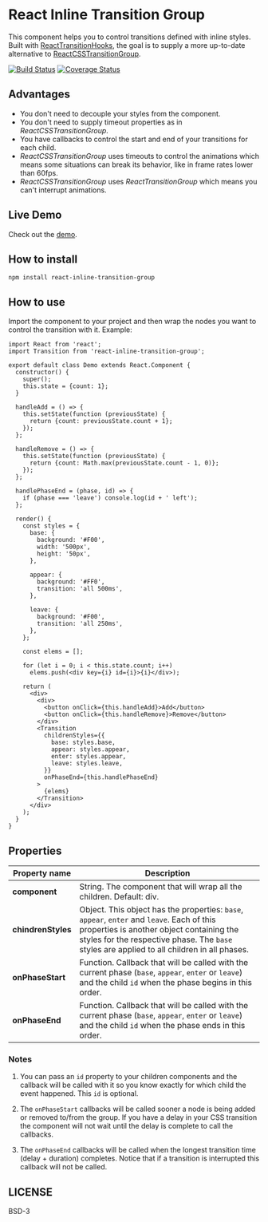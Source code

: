 # React Inline Transition Group

This component helps you to control transitions defined with inline styles. Built with [ReactTransitionHooks](https://github.com/felipethome/react-transition-hooks), the goal is to supply a more up-to-date alternative to [ReactCSSTransitionGroup](https://facebook.github.io/react/docs/animation.html).

[![Build Status](https://travis-ci.org/felipethome/react-inline-transition-group.svg?branch=master)](https://travis-ci.org/felipethome/react-inline-transition-group) [![Coverage Status](https://coveralls.io/repos/github/felipethome/react-inline-transition-group/badge.svg)](https://coveralls.io/github/felipethome/react-inline-transition-group)

## Advantages

* You don't need to decouple your styles from the component.
* You don't need to supply timeout properties as in *ReactCSSTransitionGroup*.
* You have callbacks to control the start and end of your transitions for each child.
* *ReactCSSTransitionGroup* uses timeouts to control the animations which means some situations can break its behavior, like in frame rates lower than 60fps.
* *ReactCSSTransitionGroup* uses *ReactTransitionGroup* which means you can't interrupt animations.

## Live Demo

Check out the [demo](http://felipethome.github.io/react-inline-transition-group/demo/index.html).

## How to install

    npm install react-inline-transition-group

## How to use

Import the component to your project and then wrap the nodes you want to control the transition with it. Example:

    import React from 'react';
    import Transition from 'react-inline-transition-group';

    export default class Demo extends React.Component {
      constructor() {
        super();
        this.state = {count: 1};
      }

      handleAdd = () => {
        this.setState(function (previousState) {
          return {count: previousState.count + 1};
        });
      };

      handleRemove = () => {
        this.setState(function (previousState) {
          return {count: Math.max(previousState.count - 1, 0)};
        });
      };

      handlePhaseEnd = (phase, id) => {
        if (phase === 'leave') console.log(id + ' left');
      };

      render() {
        const styles = {
          base: {
            background: '#F00',
            width: '500px',
            height: '50px',
          },

          appear: {
            background: '#FF0',
            transition: 'all 500ms',
          },

          leave: {
            background: '#F00',
            transition: 'all 250ms',
          },
        };

        const elems = [];

        for (let i = 0; i < this.state.count; i++)
          elems.push(<div key={i} id={i}>{i}</div>);

        return (
          <div>
            <div>
              <button onClick={this.handleAdd}>Add</button>
              <button onClick={this.handleRemove}>Remove</button>
            </div>
            <Transition
              childrenStyles={{
                base: styles.base,
                appear: styles.appear,
                enter: styles.appear,
                leave: styles.leave,
              }}
              onPhaseEnd={this.handlePhaseEnd}
            >
              {elems}
            </Transition>
          </div>
        );
      }
    }

## Properties

Property name | Description
------------ | -------------
**component** | String. The component that will wrap all the children. Default: div.
**chindrenStyles** | Object. This object has the properties: `base`, `appear`, `enter` and `leave`. Each of this properties is another object containing the styles for the respective phase. The `base` styles are applied to all children in all phases.
**onPhaseStart** | Function. Callback that will be called with the current phase (`base`, `appear`, `enter` or `leave`) and the child `id` when the phase begins in this order.
**onPhaseEnd** | Function. Callback that will be called with the current phase (`base`, `appear`, `enter` or `leave`) and the child `id` when the phase ends in this order.

### Notes

1. You can pass an `id` property to your children components and the callback will be called with it so you know exactly for which child the event happened. This `id` is optional.

2. The `onPhaseStart` callbacks will be called sooner a node is being added or removed to/from the group. If you have a delay in your CSS transition the component will not wait until the delay is complete to call the callbacks.

3. The `onPhaseEnd` callbacks will be called when the longest transition time (delay + duration) completes. Notice that if a transition is interrupted this callback will not be called.

## LICENSE

BSD-3